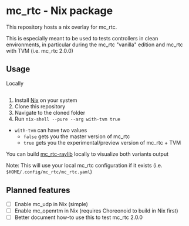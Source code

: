 mc_rtc - Nix package
==

This repository hosts a nix overlay for mc_rtc.

This is especially meant to be used to tests controllers in clean environments, in particular during the mc_rtc "vanilla" edition and mc_rtc with TVM (i.e. mc_rtc 2.0.0)

Usage
--

Locally
##

1. Install [Nix](https://nixos.org/download.html) on your system
2. Clone this repository
3. Navigate to the cloned folder
4. Run `nix-shell --pure --arg with-tvm true`

- `with-tvm` can have two values
  - `false` gets you the master version of mc_rtc
  - `true` gets you the experimental/preview version of mc_rtc + TVM

You can build [mc_rtc-raylib](https://github.com/gergondet/mc_rtc-raylib/) locally to visualize both variants output

Note: This will use your local mc_rtc configuration if it exists (i.e. `$HOME/.config/mc_rtc/mc_rtc.yaml`)

Planned features
--

- [ ] Enable mc_udp in Nix (simple)
- [ ] Enable mc_openrtm in Nix (requires Choreonoid to build in Nix first)
- [ ] Better document how-to use this to test mc_rtc 2.0.0
